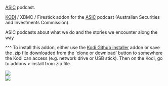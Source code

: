 <a href="https://asic.gov.au/about-asic/news-centre/videos-and-podcasts/the-asic-podcast/">ASIC</a> podcast.<br>

<a href="kodi.tv">KODI<a> / XBMC / Firestick addon for the <a href="https://asic.gov.au/about-asic/news-centre/videos-and-podcasts/the-asic-podcast/">ASIC</a> podcast (Australian Securities and Investments Commission).<br>

ASIC podcasts about what we do and the stories we encounter along the way<br>

^^^ To install this addon, either use the <a href="https://www.tvaddons.co/github-browser-kodi/">Kodi Github installer</a> addon or save the .zip file downloaded from the 'clone or download' button to somewhere the Kodi can access (e.g. network drive or USB stick). Then on the Kodi, go to addons > install from zip file.<br>

<img src="https://pbcdn1.podbean.com/imglogo/image-logo/859234/ASIC_Podcast_large_size.png">
<br><a href="http://www.kodi.tv"><img src="https://kodi.tv/sites/default/files/page/field_image/about--devices.jpg">
